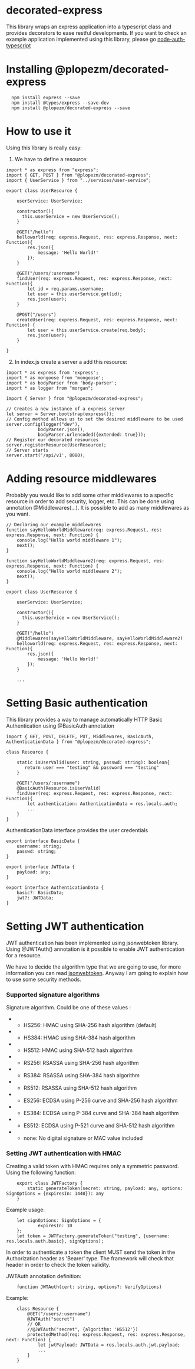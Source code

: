 # decorated-express

This library wraps an express application into a typescript class and provides decorators to ease restful developments. If you want to check an example application implemented using this library, please go [node-auth-typescript](https://github.com/plopezm/node-auth-typescript)

# Installing @plopezm/decorated-express

```
  npm install express --save
  npm install @types/express --save-dev
  npm install @plopezm/decorated-express --save
```

# How to use it

Using this library is really easy:

1. We have to define a resource:

```
import * as express from "express";
import { GET, POST } from "@plopezm/decorated-express";
import { UserService } from "../services/user-service";

export class UserResource {

    userService: UserService;

    constructor(){        
      this.userService = new UserService();
    }

    @GET("/hello")
    helloworld(req: express.Request, res: express.Response, next: Function){
        res.json({
            message: 'Hello World!'
        });
    }

    @GET("/users/:username")
    findUser(req: express.Request, res: express.Response, next: Function){
        let id = req.params.username;
        let user = this.userService.get(id);
        res.json(user);
    }

    @POST("/users")
    createUser(req: express.Request, res: express.Response, next: Function) {
        let user = this.userService.create(req.body);
        res.json(user);
    }

}

```

2. In index.js create a server a add this resource:

```
import * as express from 'express';
import * as mongoose from 'mongoose';
import * as bodyParser from 'body-parser';
import * as logger from "morgan";

import { Server } from "@plopezm/decorated-express";

// Creates a new instance of a express server
let server = Server.bootstrap(express());
// Config method allows us to set the desired middleware to be used
server.config(logger("dev"),
            bodyParser.json(),
            bodyParser.urlencoded({extended: true}));
// Register our decorated resources
server.registerResource(UserResource);
// Server starts
server.start('/api/v1', 8080);

```

# Adding resource middlewares

Probably you would like to add some other middlewares to a specific resource in order to add security, logger, etc. This can be done using annotation @Middlewares(...). It is possible to add as many middlewares as you want.

```
// Declaring our example middlewares
function sayHelloWorldMiddleware(req: express.Request, res: express.Response, next: Function) {
    console.log("Hello world middleware 1");
    next();
}

function sayHelloWorldMiddleware2(req: express.Request, res: express.Response, next: Function) {
    console.log("Hello world middleware 2");
    next();
}

export class UserResource {

    userService: UserService;

    constructor(){        
      this.userService = new UserService();
    }

    @GET("/hello")
    @Middlewares(sayHelloWorldMiddleware, sayHelloWorldMiddleware2)
    helloworld(req: express.Request, res: express.Response, next: Function){
        res.json({
            message: 'Hello World!'
        });
    }

    ...
```
# Setting Basic authentication

This library provides a way to manage automatically HTTP Basic Authentication using @BasicAuth annotation

```
import { GET, POST, DELETE, PUT, Middlewares, BasicAuth, AuthenticationData } from "@plopezm/decorated-express";

class Resource {

    static isUserValid(user: string, passwd: string): boolean{
       return user === "testing" && password === "testing"   
    }

    @GET("/users/:username")
    @BasicAuth(Resource.isUserValid)
    findUser(req: express.Request, res: express.Response, next: Function){
        let authentication: AuthenticationData = res.locals.auth;
        ...
    }
}

```

AuthenticationData interface provides the user credentials

```
export interface BasicData {
    username: string;
    passwd: string;
}

export interface JWTData {
    payload: any;
}

export interface AuthenticationData {
    basic?: BasicData;
    jwt?: JWTData;
}
```

# Setting JWT authentication

JWT authentication has been implemented using jsonwebtoken library. Using @JWTAuth() annotation is it possible to enable JWT authentication for a resource.

We have to decide the algorithm type that we are going to use, for more information you can read [jsonwebtoken](https://github.com/auth0/node-jsonwebtoken). Anyway I am going to explain how to use some security methods.

### Supported signature algorithms

Signature algorithm. Could be one of these values :

* - HS256:    HMAC using SHA-256 hash algorithm (default)
* - HS384:    HMAC using SHA-384 hash algorithm
* - HS512:    HMAC using SHA-512 hash algorithm
* - RS256:    RSASSA using SHA-256 hash algorithm
* - RS384:    RSASSA using SHA-384 hash algorithm
* - RS512:    RSASSA using SHA-512 hash algorithm
* - ES256:    ECDSA using P-256 curve and SHA-256 hash algorithm
* - ES384:    ECDSA using P-384 curve and SHA-384 hash algorithm
* - ES512:    ECDSA using P-521 curve and SHA-512 hash algorithm
* - none:     No digital signature or MAC value included


### Setting JWT authentication with HMAC

Creating a valid token with HMAC requires only a symmetric password. Using the following function:

```
    export class JWTFactory {
        static generateToken(secret: string, payload: any, options: SignOptions = {expiresIn: 1440}): any
    }
```

Example usage:

```
    let signOptions: SignOptions = {
            expiresIn: 10
    };
    let token = JWTFactory.generateToken("testing", {username: res.locals.auth.basic}, signOptions);
```

In order to authenticate a token the client MUST send the token in the Authorization header as 'Bearer' type. The framework will check that header in order to check the token validity.

JWTAuth annotation definition:

```
    function JWTAuth(cert: string, options?: VerifyOptions)
```

Example:

```
    class Resource {
        @GET("/users/:username")
        @JWTAuth("secret")
        // OR 
        //@JWTAuth("secret", {algorithm: 'HS512'})
        protectedMethod(req: express.Request, res: express.Response, next: Function) {
            let jwtPayload: JWTData = res.locals.auth.jwt.payload;
            ...
        }
    }
```

